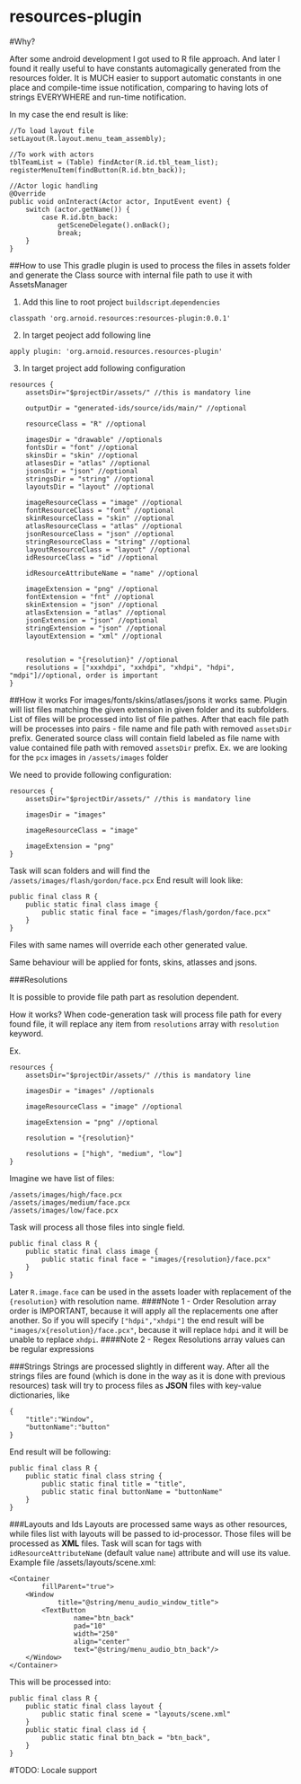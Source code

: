 # resources-plugin
#Why?

After some android development I got used to R file approach. And later I found it really useful to have constants automagically generated from the resources folder.
It is MUCH easier to support automatic constants in one place and compile-time issue notification, comparing to having lots of strings EVERYWHERE and run-time notification.

In my case the end result is like:
```
//To load layout file
setLayout(R.layout.menu_team_assembly);

//To work with actors
tblTeamList = (Table) findActor(R.id.tbl_team_list);
registerMenuItem(findButton(R.id.btn_back));

//Actor logic handling
@Override
public void onInteract(Actor actor, InputEvent event) {
    switch (actor.getName()) {
        case R.id.btn_back:
            getSceneDelegate().onBack();
            break;
    }
}

```

##How to use
This gradle plugin is used to process the files in assets folder and generate the Class source with internal file path to use it with AssetsManager
1. Add this line to root project `buildscript`.`dependencies`
```
classpath 'org.arnoid.resources:resources-plugin:0.0.1'
```
2. In target peoject add following line
```
apply plugin: 'org.arnoid.resources.resources-plugin'
```
3. In target project add following configuration
```
resources {
    assetsDir="$projectDir/assets/" //this is mandatory line

    outputDir = "generated-ids/source/ids/main/" //optional

    resourceClass = "R" //optional

    imagesDir = "drawable" //optionals
    fontsDir = "font" //optional
    skinsDir = "skin" //optional
    atlasesDir = "atlas" //optional
    jsonsDir = "json" //optional
    stringsDir = "string" //optional
    layoutsDir = "layout" //optional

    imageResourceClass = "image" //optional
    fontResourceClass = "font" //optional
    skinResourceClass = "skin" //optional
    atlasResourceClass = "atlas" //optional
    jsonResourceClass = "json" //optional
    stringResourceClass = "string" //optional
    layoutResourceClass = "layout" //optional
    idResourceClass = "id" //optional

    idResourceAttributeName = "name" //optional

    imageExtension = "png" //optional
    fontExtension = "fnt" //optional
    skinExtension = "json" //optional
    atlasExtension = "atlas" //optional
    jsonExtension = "json" //optional
    stringExtension = "json" //optional
    layoutExtension = "xml" //optional


    resolution = "{resolution}" //optional
    resolutions = ["xxxhdpi", "xxhdpi", "xhdpi", "hdpi", "mdpi"]//optional, order is important
}
```

##How it works
For images/fonts/skins/atlases/jsons it works same. Plugin will list files matching the given extension in given folder and its subfolders.
List of files will be processed into list of file pathes. After that each file path will be processes into pairs - file name and file path with removed `assetsDir` prefix.
Generated source class will contain field labeled as file name with value contained file path with removed `assetsDir` prefix.
Ex. we are looking for the `pcx` images in `/assets/images` folder

We need to provide following configuration:
```
resources {
    assetsDir="$projectDir/assets/" //this is mandatory line

    imagesDir = "images"

    imageResourceClass = "image"

    imageExtension = "png"
}
```
Task will scan folders and will find the `/assets/images/flash/gordon/face.pcx`
End result will look like:
```
public final class R {
    public static final class image {
        public static final face = "images/flash/gordon/face.pcx"
    }
}
```

Files with same names will override each other generated value.

Same behaviour will be applied for fonts, skins, atlasses and jsons.

###Resolutions

It is possible to provide file path part as resolution dependent.

How it works? When code-generation task will process file path for every found file, it will replace any item from `resolutions` array with `resolution` keyword.

Ex.
```
resources {
    assetsDir="$projectDir/assets/" //this is mandatory line

    imagesDir = "images" //optionals

    imageResourceClass = "image" //optional

    imageExtension = "png" //optional

    resolution = "{resolution}"

    resolutions = ["high", "medium", "low"]
}
```

Imagine we have list of files:
```
/assets/images/high/face.pcx
/assets/images/medium/face.pcx
/assets/images/low/face.pcx
```

Task will process all those files into single field.
```
public final class R {
    public static final class image {
        public static final face = "images/{resolution}/face.pcx"
    }
}
```

Later `R.image.face` can be used in the assets loader with replacement of the `{resolution}` with resolution name.
####Note 1 - Order
Resolution array order is IMPORTANT, because it will apply all the replacements one after another. So if you will specify `["hdpi","xhdpi"]` the end result will be `"images/x{resolution}/face.pcx"`, because it will replace `hdpi` and it will be unable to replace `xhdpi`.
####Note 2 - Regex
Resolutions array values can be regular expressions

###Strings
Strings are processed slightly in different way. After all the strings files are found (which is done in the way as it is done with previous resources) task will try to process files as **JSON** files with key-value dictionaries, like
```
{
    "title":"Window",
    "buttonName":"button"
}
```

End result will be following:

```
public final class R {
    public static final class string {
        public static final title = "title",
        public static final buttonName = "buttonName"
    }
}
```

###Layouts and Ids
Layouts are processed same ways as other resources, while files list with layouts will be passed to id-processor. Those files will be processed as **XML** files.
Task will scan for tags with `idResourceAttributeName` (default value `name`) attribute and will use its value.
Example file /assets/layouts/scene.xml:
```
<Container
        fillParent="true">
    <Window
            title="@string/menu_audio_window_title">
        <TextButton
                name="btn_back"
                pad="10"
                width="250"
                align="center"
                text="@string/menu_audio_btn_back"/>
    </Window>
</Container>
```

This will be processed into:
```
public final class R {
    public static final class layout {
        public static final scene = "layouts/scene.xml"
    }
    public static final class id {
        public static final btn_back = "btn_back",
    }
}
```

#TODO:
Locale support